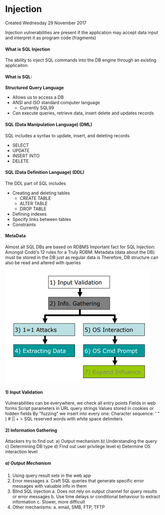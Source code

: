# Injection
Created Wednesday 29 November 2017

Injection vulnerabilities are present if the application may accept data input and interpret it as program code (fragments)

#### What is SQL Injection
The ability to inject SQL commands into the DB engine through an existing applicaiton

#### What is SQL:
**Structured Query Language**

* Allows us to access a DB
* ANSI and ISO standard computer language
	* Currently SQL99
* Can execute queries, retrieve data, insert delete and updates records


#### SQL (Data Manipulation Language) (DML)
SQL includes a syntax to update, insert, and deleting records

* SELECT
* UPDATE
* INSERT INTO
* DELETE


#### SQL (Data Definition Language) (DDL)
The DDL part of SQL includes

* Creating and deleting tables
	* CREATE TABLE
	* ALTER TABLE
	* DROP TABLE
* Defining indexes
* Specify links between tables
* Constraints


#### MetaData
Almost all SQL DBs are based on RDBMS
Important fact for SQL Injection:
Amongst Codd's 12 rules for a Truly RDBM:
Metadata (data about the DB) must be stored in the DB just as regular data is
Therefore, DB structure can also be read and altered with queries

![](./Injection/pasted_image001.png)

#### 1) Input Validation
Vulnerabilities can be everywhere, we check all entry points
Fields in web forms
Script parameters in URL query strings
Values stored in cookies or hidden fields
By "fuzzing" we insert into every one:
Character sequence: ' " ) # || + >
SQL reserved words with white space delimiters
	
#### 2) Information Gathering
Attackers try to find out:
a) Output mechanism
b) Understanding the query
c) Determining DB type
d) Find out user privilege level
e) Determine OS interaction level


##### a) Output Mechanism

1. Using query result sets in the web app
2. Error messages
	a. Craft SQL queries that generate specific error messages with valuable info in them
3. Blind SQL injection
	a. Does not rely on output channel for query results or error messages
	b. Use time delays or conditional behaviour to extract information
	c. Slower, more difficult
4. Other mechanisms:
	a. email, SMB, FTP, TFTP

 


